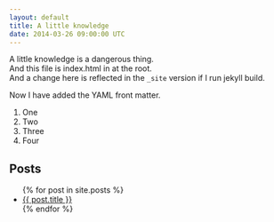 ```yaml
---
layout: default
title: A little knowledge
date: 2014-03-26 09:00:00 UTC
---
```


A little knowledge is a dangerous thing.  
And this file is index.html in at the root.  
And a change here is reflected in the `_site` version if I run jekyll build.  

Now I have added the YAML front matter.

1. One
2. Two
3. Three
4. Four


Posts
-----

<ul>
  {% for post in site.posts %}
    <li>
      <a href="{{ post.url }}">{{ post.title }}</a>
    </li>
  {% endfor %}
</ul>

